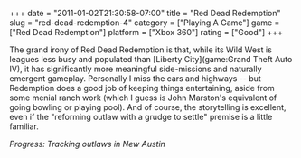 +++
date = "2011-01-02T21:30:58-07:00"
title = "Red Dead Redemption"
slug = "red-dead-redemption-4"
category = ["Playing A Game"]
game = ["Red Dead Redemption"]
platform = ["Xbox 360"]
rating = ["Good"]
+++

The grand irony of Red Dead Redemption is that, while its Wild West is leagues less busy and populated than [Liberty City](game:Grand Theft Auto IV), it has significantly more meaningful side-missions and naturally emergent gameplay.  Personally I miss the cars and highways -- but Redemption does a good job of keeping things entertaining, aside from some menial ranch work (which I guess is John Marston's equivalent of going bowling or playing pool).  And of course, the storytelling is excellent, even if the "reforming outlaw with a grudge to settle" premise is a little familiar.

<i>Progress: Tracking outlaws in New Austin</i>